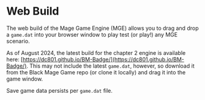 # Web Build

The web build of the Mage Game Engine (MGE) allows you to drag and drop a `game.dat` into your browser window to play test (or play!) any MGE scenario.

As of August 2024, the latest build for the chapter 2 engine is available here: [https://dc801.github.io/BM-Badge/](https://dc801.github.io/BM-Badge/). This may not include the latest `game.dat`, however, so download it from the Black Mage Game repo (or clone it locally) and drag it into the game window.

Save game data persists per `game.dat` file.
